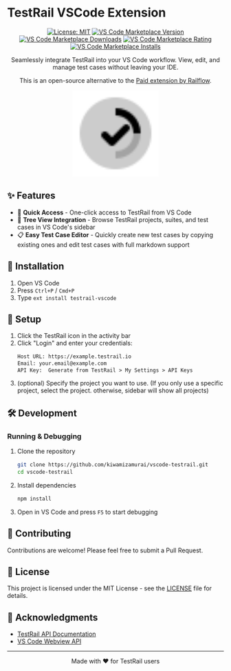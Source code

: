 # TestRail VSCode Extension

<div align="center">

[![License: MIT](https://img.shields.io/badge/License-MIT-yellow.svg)](https://opensource.org/licenses/MIT)
[![VS Code Marketplace Version](https://img.shields.io/visual-studio-marketplace/v/kiwamizamurai-vscode.testrail-vscode)](https://marketplace.visualstudio.com/items?itemName=kiwamizamurai-vscode.testrail-vscode)
[![VS Code Marketplace Downloads](https://img.shields.io/visual-studio-marketplace/d/kiwamizamurai-vscode.testrail-vscode)](https://marketplace.visualstudio.com/items?itemName=kiwamizamurai-vscode.testrail-vscode)
[![VS Code Marketplace Rating](https://img.shields.io/visual-studio-marketplace/r/kiwamizamurai-vscode.testrail-vscode)](https://marketplace.visualstudio.com/items?itemName=kiwamizamurai-vscode.testrail-vscode)
[![VS Code Marketplace Installs](https://img.shields.io/visual-studio-marketplace/i/kiwamizamurai-vscode.testrail-vscode)](https://marketplace.visualstudio.com/items?itemName=kiwamizamurai-vscode.testrail-vscode)

Seamlessly integrate TestRail into your VS Code workflow. View, edit, and manage test cases without leaving your IDE.

This is an open-source alternative to the [Paid extension by Railflow](https://railflow.io/testrail/vscode-extension).

<img src="resources/logo.svg" alt="logo" width="200">

</div>

## ✨ Features

- 🚀 **Quick Access** - One-click access to TestRail from VS Code
- 🌳 **Tree View Integration** - Browse TestRail projects, suites, and test cases in VS Code's sidebar
- 📋 **Easy Test Case Editor** - Quickly create new test cases by copying existing ones and edit test cases with full markdown support

## 🚀 Installation

1. Open VS Code
2. Press `Ctrl+P` / `Cmd+P`
3. Type `ext install testrail-vscode`

## 🔧 Setup

1. Click the TestRail icon in the activity bar
2. Click "Login" and enter your credentials:
   ```
   Host URL: https://example.testrail.io
   Email: your.email@example.com
   API Key:  Generate from TestRail > My Settings > API Keys
   ```
3. (optional) Specify the project you want to use. (If you only use a specific project, select the project. otherwise, sidebar will show all projects)

## 🛠️ Development

### Running & Debugging
1. Clone the repository
   ```bash
   git clone https://github.com/kiwamizamurai/vscode-testrail.git
   cd vscode-testrail
   ```

2. Install dependencies
   ```bash
   npm install
   ```

3. Open in VS Code and press `F5` to start debugging

## 🤝 Contributing

Contributions are welcome! Please feel free to submit a Pull Request.

## 📄 License

This project is licensed under the MIT License - see the [LICENSE](LICENSE) file for details.

## 🙏 Acknowledgments

- [TestRail API Documentation](https://support.testrail.com/hc/en-us/articles/7077083596436-Introduction-to-the-TestRail-API)
- [VS Code Webview API](https://code.visualstudio.com/api/extension-guides/webview)

---

<div align="center">
Made with ❤️ for TestRail users
</div>
